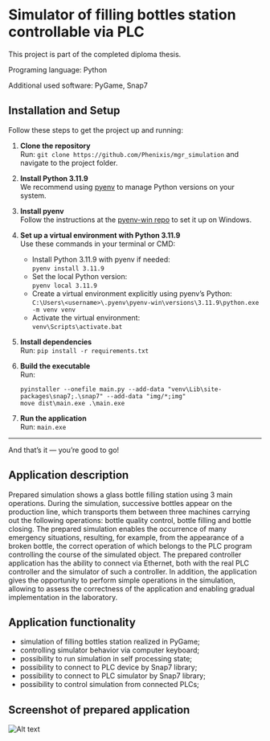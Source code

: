 # Simulator of filling bottles station controllable via PLC
This project is part of the completed diploma thesis.

Programing language: Python

Additional used software: PyGame, Snap7

## Installation and Setup

Follow these steps to get the project up and running:

1. **Clone the repository**  
   Run: `git clone https://github.com/Phenixis/mgr_simulation` and navigate to the project folder.

2. **Install Python 3.11.9**  
   We recommend using [pyenv](https://github.com/pyenv/pyenv) to manage Python versions on your system.

3. **Install pyenv**  
   Follow the instructions at the [pyenv-win repo](https://github.com/pyenv-win/pyenv-win) to set it up on Windows.

4. **Set up a virtual environment with Python 3.11.9**  
   Use these commands in your terminal or CMD:  
   - Install Python 3.11.9 with pyenv if needed:  
     `pyenv install 3.11.9`  
   - Set the local Python version:  
     `pyenv local 3.11.9`  
   - Create a virtual environment explicitly using pyenv’s Python:  
     `C:\Users\<username>\.pyenv\pyenv-win\versions\3.11.9\python.exe -m venv venv`  
   - Activate the virtual environment:  
     `venv\Scripts\activate.bat`

5. **Install dependencies**  
   Run: `pip install -r requirements.txt`

6. **Build the executable**  
   Run:  
      ```
      pyinstaller --onefile main.py --add-data "venv\Lib\site-packages\snap7;.\snap7" --add-data "img/*;img"
      move dist\main.exe .\main.exe
      ```

7. **Run the application**  
Run: `main.exe`

---

And that’s it — you’re good to go!


## Application description 
Prepared simulation shows a glass bottle filling station using 3 main operations. During the simulation, successive bottles appear on the production line, which transports them between three machines carrying out the following operations: bottle quality control, bottle filling and bottle closing. The prepared simulation enables the occurrence of many emergency situations, resulting, for example, from the appearance of a broken bottle, the correct operation of which belongs to the PLC program controlling the course of the simulated object. The prepared controller application has the ability to connect via Ethernet, both with the real PLC controller and the simulator of such a controller. In addition, the application gives the opportunity to perform simple operations in the simulation, allowing to assess the correctness of the application and enabling gradual implementation in the laboratory.

## Application functionality
- simulation of filling bottles station realized in PyGame;
- controlling simulator behavior via computer keyboard;
- possibility to run simulation in self processing state;
- possibility to connect to PLC device by Snap7 library;
- possibility to connect to PLC simulator by Snap7 library;
- possibility to control simulation from connected PLCs;

## Screenshot of prepared application
![Alt text](./img/screenshot.jpg)